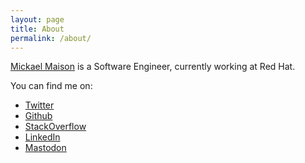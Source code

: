```yaml
---
layout: page
title: About
permalink: /about/
---
```


[Mickael Maison](https://mickaelmaison.com) is a Software Engineer, currently working at Red Hat.

You can find me on:

- [Twitter](https://www.twitter.com/MickaelMaison)
- [Github](https://github.com/mimaison)
- [StackOverflow](https://stackoverflow.com/story/mickaelmaison)
- [LinkedIn](https://www.linkedin.com/in/mickaelmaison)
- [Mastodon](https://mas.to/@MickaelMaison)
